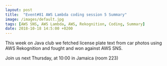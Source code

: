 ```yaml
---
layout: post
title:  "Event#81 AWS Lambda coding session 5 Summary"
image: /images/default.jpg
tags: [AWS SNS, AWS Lambda, AWS, Rekognition, Coding, Summary]
date: 2018-10-18 14:5:00 +0200
---
```


This week on Java club we fetched license plate text from car photos using AWS Rekognition and fought and won against AWS SNS.[]()

Join us next Thursday, at 10:00 in Jamaica (room 223)
